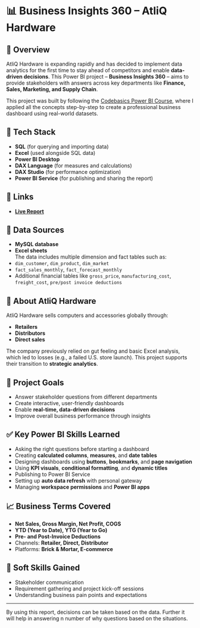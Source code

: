 # 📊 Business Insights 360 – AtliQ Hardware

## 🌟 Overview  
AtliQ Hardware is expanding rapidly and has decided to implement data analytics for the first time to stay ahead of competitors and enable **data-driven decisions**. This Power BI project – **Business Insights 360** – aims to provide stakeholders with answers across key departments like **Finance, Sales, Marketing, and Supply Chain**.

This project was built by following the [Codebasics Power BI Course](https://codebasics.io/courses/power-bi-data-analysis-with-end-to-end-project), where I applied all the concepts step-by-step to create a professional business dashboard using real-world datasets.

## 🔧 Tech Stack  
- **SQL** (for querying and importing data)  
- **Excel** (used alongside SQL data)  
- **Power BI Desktop**  
- **DAX Language** (for measures and calculations)  
- **DAX Studio** (for performance optimization)  
- **Power BI Service** (for publishing and sharing the report)

## 🔗 Links  
- **[Live Report](https://app.powerbi.com/view?r=eyJrIjoiNmViOGVhODktMmQzYy00MDRjLTg4MmMtNTdmZDc1ZDAzZTY4IiwidCI6ImM2ZTU0OWIzLTVmNDUtNDAzMi1hYWU5LWQ0MjQ0ZGM1YjJjNCJ9)**

## 📂 Data Sources  
- **MySQL database**  
- **Excel sheets**  
The data includes multiple dimension and fact tables such as:
- `dim_customer`, `dim_product`, `dim_market`  
- `fact_sales_monthly`, `fact_forecast_monthly`  
- Additional financial tables like `gross_price`, `manufacturing_cost`, `freight_cost`, `pre/post invoice deductions`

## 🏢 About AtliQ Hardware  
AtliQ Hardware sells computers and accessories globally through:
- **Retailers**
- **Distributors**
- **Direct sales**

The company previously relied on gut feeling and basic Excel analysis, which led to losses (e.g., a failed U.S. store launch). This project supports their transition to **strategic analytics**.

## 🎯 Project Goals  
- Answer stakeholder questions from different departments  
- Create interactive, user-friendly dashboards  
- Enable **real-time, data-driven decisions**  
- Improve overall business performance through insights

## ✅ Key Power BI Skills Learned  
- Asking the right questions before starting a dashboard  
- Creating **calculated columns**, **measures**, and **date tables**  
- Designing dashboards using **buttons**, **bookmarks**, and **page navigation**  
- Using **KPI visuals**, **conditional formatting**, and **dynamic titles**  
- Publishing to Power BI Service  
- Setting up **auto data refresh** with personal gateway  
- Managing **workspace permissions** and **Power BI apps**

## 📈 Business Terms Covered  
- **Net Sales, Gross Margin, Net Profit, COGS**  
- **YTD (Year to Date), YTG (Year to Go)**  
- **Pre- and Post-Invoice Deductions**  
- Channels: **Retailer, Direct, Distributor**  
- Platforms: **Brick & Mortar, E-commerce**

## 🧠 Soft Skills Gained  
- Stakeholder communication  
- Requirement gathering and project kick-off sessions  
- Understanding business pain points and expectations

---

By using this report, decisions can be taken based on the data. Further it will help in answering n number of why questions based on the situations.
